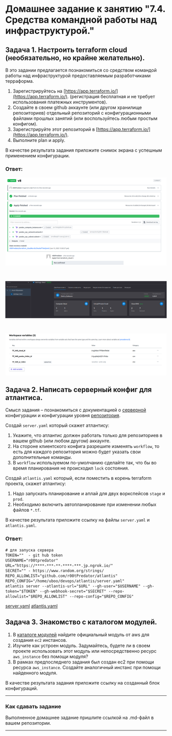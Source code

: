 # Домашнее задание к занятию "7.4. Средства командной работы над инфраструктурой."

## Задача 1. Настроить terraform cloud (необязательно, но крайне желательно).

В это задании предлагается познакомиться со средством командой работы над инфраструктурой предоставляемым
разработчиками терраформа. 

1. Зарегистрируйтесь на [https://app.terraform.io/](https://app.terraform.io/).
(регистрация бесплатная и не требует использования платежных инструментов).
1. Создайте в своем github аккаунте (или другом хранилище репозиториев) отдельный репозиторий с
 конфигурационными файлами прошлых занятий (или воспользуйтесь любым простым конфигом).
1. Зарегистрируйте этот репозиторий в [https://app.terraform.io/](https://app.terraform.io/).
1. Выполните plan и apply. 

В качестве результата задания приложите снимок экрана с успешным применением конфигурации.

### Ответ:
<p align="center">
  <img src="./assets/hw_yc_1.png">
</p>
<br>
<p align="center">
  <img src="./assets/hw_yc_2.png">
</p>
<br>
<p align="center">
  <img src="./assets/hw_yc_3.png">
</p>

## Задача 2. Написать серверный конфиг для атлантиса. 

Смысл задания – познакомиться с документацией 
о [серверной](https://www.runatlantis.io/docs/server-side-repo-config.html) конфигурации и конфигурации уровня 
 [репозитория](https://www.runatlantis.io/docs/repo-level-atlantis-yaml.html).

Создай `server.yaml` который скажет атлантису:
1. Укажите, что атлантис должен работать только для репозиториев в вашем github (или любом другом) аккаунте.
1. На стороне клиентского конфига разрешите изменять `workflow`, то есть для каждого репозитория можно 
будет указать свои дополнительные команды. 
1. В `workflow` используемом по-умолчанию сделайте так, что бы во время планирования не происходил `lock` состояния.

Создай `atlantis.yaml` который, если поместить в корень terraform проекта, скажет атлантису:
1. Надо запускать планирование и аплай для двух воркспейсов `stage` и `prod`.
1. Необходимо включить автопланирование при изменении любых файлов `*.tf`.

В качестве результата приложите ссылку на файлы `server.yaml` и `atlantis.yaml`.

### Ответ:
```
# для запуска сервера
TOKEN=""  - git hub token
USERNAME="r00tpredator"
URL="https://****-***-**-****-***.jp.ngrok.io/" 
SECRET="" - https://www.random.org/strings/
REPO_ALLOWLIST="github.com/r00tPredator/atlantis"
REPO_CONFIG="/home/uboo/devops/atlantis/server.yaml"
atlantis server --atlantis-url="$URL" --gh-user="$USERNAME" --gh-token="$TOKEN" --gh-webhook-secret="$SECRET" --repo-allowlist="$REPO_ALLOWLIST" --repo-config="$REPO_CONFIG"
```

[server.yaml](./src/server.yaml)
[atlantis.yaml](./src/atlantis.yaml)


## Задача 3. Знакомство с каталогом модулей. 

1. В [каталоге модулей](https://registry.terraform.io/browse/modules) найдите официальный модуль от aws для создания
`ec2` инстансов. 
2. Изучите как устроен модуль. Задумайтесь, будете ли в своем проекте использовать этот модуль или непосредственно 
ресурс `aws_instance` без помощи модуля?
3. В рамках предпоследнего задания был создан ec2 при помощи ресурса `aws_instance`. 
Создайте аналогичный инстанс при помощи найденного модуля.   

В качестве результата задания приложите ссылку на созданный блок конфигураций. 

---

### Как cдавать задание

Выполненное домашнее задание пришлите ссылкой на .md-файл в вашем репозитории.

---
